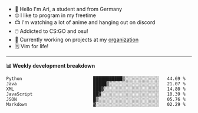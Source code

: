 * 👋 Hello I'm Ari, a student and from Germany
* 🤓 I like to program in my freetime
* 📺 I'm watching a lot of anime and hanging out on discord
* 🖱️ Addicted to CS:GO and osu!
* 👷 Currently working on projects at my [organization](https://github.com/aridevelopment-de)
* 🗒️ Vim for life!

<hr />

**📊 Weekly development breakdown**

<!--START_SECTION:waka-->

```text
Python                           ███████████▒░░░░░░░░░░░░░   44.69 %
Java                             █████▒░░░░░░░░░░░░░░░░░░░   21.07 %
XML                              ███▓░░░░░░░░░░░░░░░░░░░░░   14.80 %
JavaScript                       ██▓░░░░░░░░░░░░░░░░░░░░░░   10.39 %
JSON                             █▒░░░░░░░░░░░░░░░░░░░░░░░   05.76 %
Markdown                         ▓░░░░░░░░░░░░░░░░░░░░░░░░   02.29 %
```

<!--END_SECTION:waka-->
